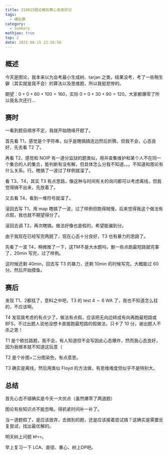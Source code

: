 ```yaml
---
title: 210815图论模拟赛心态良好记
tags:
  - 模拟赛
category:
  - Summary
mathjax: true
top: 2
date: 2021-08-15 22:56:56
---
```

## 概述

今天是图论，我本来以为会考最小生成树、tarjan 之类，结果没考，考了一些稍生僻（其实就是我不会）的算法以及思维题，所以我挺悲惨的。

期望：$0+0+60+100=160$，实际 $0+0+30+90=120$。大家都爆零了所以我名次还行...

<!--more-->

## 赛时

一看到题目顺序不定，我就开始随缘开题了。

首先看 T1，感觉是个字符串，似乎是瞎搞搞连边然后折腾，但我不会，心态良好，先去看 T2 了。

再看 T2，感觉和 NOIP 有一道分监狱的题类似，用并查集维护和某个人不在同一个集合的人的集合，能判断有没有解，但具体怎么分我不知道。。。不知道和图论有什么关系。行。瞎搞了一波过了样例就溜了。

看 T3、T4，其实 T3 有点思路，像这种与时间有关的询问都可以考虑离线，但我觉得搞不出来，先放着了。

又去看 T4，看到一堆符号就溜了。

滚回去写 T1，用 map 瞎搞了一波，过了样例但跑得贼慢，后来觉得我这个做法有点假，我也就不期望得分了。

滚回去调 T2，再次瞎搞，做法好像也是假的，希望能骗到分。

由于我现在已经写完两题了，现在心态十分良好，T3 也有暴力的思路了。

先看了一波 T4，稍微推了一下，这TM不是大水题吗，删一些点跑最短路就完事了，20min 写完，过了样例。

这时候还剩 40min，回去写 T3 的暴力，还剩 10min 的时候写完。大概能过 $60$ 分。然后开始摸鱼。

## 赛后

发现 T1、2都挂了，意料之中吧，T3 的 test $4 \sim 6$ WA 了，我也不知道怎么挂的，不应该啊。

T4 发现我考虑的有点少了，做法有点假，应该把无向边转成有向再跑最短路或 BFS，不过出题人说他没想卡直接跑最短路的假做法，只卡了 $10$​​ 分，谢出题人不杀之恩！

T1 是个欧拉路题，我不会，有人知道但不会写因此心态爆炸，然而我心态良好，因为我根本就不知道这玩意（

T2 是个补图+二分图染色，有点意思。

T3 确实是离线，然后用类似 Floyd 的方法做，有思维难度但似乎不是特别大。

## 总结

首先心态不错确实是今天一大优点（虽然爆零了两道题）

图论有些知识点不能忽略，得抓紧时间补一补了。

当一道题假了，是应该放弃，去做别的题，还是应该接着尝试搞？这确实是需要反复尝试，找出最优解的。

明天树上问题 `RP++`。

早上复习一下 LCA、直径、重心、树上DP吧。
